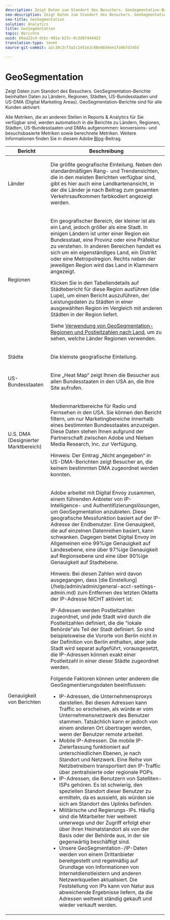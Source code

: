 ```yaml
---
description: Zeigt Daten zum Standort des Besuchers. GeoSegmentation-Berichte beinhalten Daten zu Ländern, Regionen, Städten, US-Bundesstaaten und US-DMA (Digital Marketing Areas). GeoSegmentation-Berichte sind für alle Kunden aktiviert.
seo-description: Zeigt Daten zum Standort des Besuchers. GeoSegmentation-Berichte beinhalten Daten zu Ländern, Regionen, Städten, US-Bundesstaaten und US-DMA (Digital Marketing Areas). GeoSegmentation-Berichte sind für alle Kunden aktiviert.
seo-title: GeoSegmentation
solution: Analytics
title: GeoSegmentation
topic: Berichte
uuid: 66aa22c4-dcbc-491a-b23c-0c3d87444d23
translation-type: tm+mt
source-git-commit: a2c38c2cf3a2c1451e2c60e003ebe1fa9bfd145d

---
```



# GeoSegmentation

Zeigt Daten zum Standort des Besuchers. GeoSegmentation-Berichte beinhalten Daten zu Ländern, Regionen, Städten, US-Bundesstaaten und US-DMA (Digital Marketing Areas). GeoSegmentation-Berichte sind für alle Kunden aktiviert.

Alle Metriken, die an anderen Stellen in Reports &amp; Analytics für Sie verfügbar sind, werden automatisch in die Berichte zu Ländern, Regionen, Städten, US-Bundesstaaten und DMAs aufgenommen: konversions- und besuchsbasierte Metriken sowie berechnete Metriken. Weitere Informationen finden Sie in diesem Adobe [Blog](https://blogs.adobe.com/digitalmarketing/analytics/introducing-new-metrics-in-geosegmentation-and-more/)-Beitrag.

<table id="table_566CFFC82E1149D8BAFE6641627FCF1F"> 
 <thead> 
  <tr> 
   <th colname="col1" class="entry"> Bericht </th> 
   <th colname="col2" class="entry"> Beschreibung </th> 
  </tr> 
 </thead>
 <tbody> 
  <tr> 
   <td colname="col1"> Länder </td> 
   <td colname="col2"> <p> Die größte geografische Einteilung. Neben den standardmäßigen Rang- und Trendansichten, die in den meisten Berichten verfügbar sind, gibt es hier auch eine Landkartenansicht, in der die Länder je nach Beitrag zum gesamten Verkehrsaufkommen farbkodiert angezeigt werden. </p> </td> 
  </tr> 
  <tr> 
   <td colname="col1"> Regionen </td> 
   <td colname="col2"> <p> Ein geografischer Bereich, der kleiner ist als ein Land, jedoch größer als eine Stadt. In einigen Ländern ist unter einer Region ein Bundesstaat, eine Provinz oder eine Präfektur zu verstehen. In anderen Bereichen handelt es sich um ein eigenständiges Land, ein Distrikt oder eine Metropolregion. Rechts neben der jeweiligen Region wird das Land in Klammern angezeigt. </p> <p>Klicken Sie in den Tabellendetails auf Städtebericht für diese Region ausführen (die Lupe), um einen Bericht auszuführen, der Leistungsdaten zu Städten in einer ausgewählten Region im Vergleich mit anderen Städten in der Region liefert. </p> <p>Siehe <a href="../../../components/c-variables/dimensionslist/reports-geosegmentation-reference.md#concept_F7D998B418544B39ACD8838B48B732F1" format="dita" scope="local"> Verwendung von GeoSegmentation-Regionen und Postleitzahlen nach Land</a>, um zu sehen, welche Länder Regionen verwenden. </p> </td> 
  </tr> 
  <tr> 
   <td colname="col1"> Städte </td> 
   <td colname="col2"> <p> Die kleinste geografische Einteilung. </p> </td> 
  </tr> 
  <tr> 
   <td colname="col1"> US-Bundesstaaten </td> 
   <td colname="col2"> <p> Eine „Heat Map“ zeigt Ihnen die Besucher aus allen Bundesstaaten in den USA an, die Ihre Site aufrufen. </p> </td> 
  </tr> 
  <tr> 
   <td colname="col1"> U.S. DMA (Designierter Marktbereich) </td> 
   <td colname="col2"> <p> Medienmarktbereiche für Radio und Fernsehen in den USA. Sie können den Bericht filtern, um nur Marketingbereiche innerhalb eines bestimmten Bundesstaates anzuzeigen. Diese Daten stehen Ihnen aufgrund der Partnerschaft zwischen Adobe und Nielsen Media Research, Inc. zur Verfügung. </p> <p>Hinweis: Der Eintrag „Nicht angegeben“ in US-DMA-Berichten zeigt Besucher an, die keinem bestimmten DMA zugeordnet werden konnten. </p> </td> 
  </tr> 
  <tr> 
   <td colname="col1"> Genauigkeit von Berichten </td> 
   <td colname="col2"> <p>Adobe arbeitet mit Digital Envoy zusammen, einem führenden Anbieter von IP-Intelligence- und Authentifizierungslösungen, um GeoSegmentation anzubieten. Diese geografische Messfunktion basiert auf der IP-Adresse der Endbenutzer. Eine Genauigkeit, die auf einzelnen Datenreihen basiert, kann schwanken. Dagegen bietet Digital Envoy im Allgemeinen eine 99%ige Genauigkeit auf Landesebene, eine über 97%ige Genauigkeit auf Regionsebene und eine über 90%ige Genauigkeit auf Stadtebene. </p> <p>Hinweis: Bei diesen Zahlen wird davon ausgegangen, dass [die Einstellung] (/help/admin/admin/general-acct-settings-admin.md) zum Entfernen des letzten Oktetts der IP-Adresse NICHT aktiviert ist. </p> <p>IP-Adressen werden Postleitzahlen zugeordnet, und jede Stadt wird durch die Postleitzahlen definiert, die die "lokale Behörde"als Teil der Stadt definiert. So sind beispielsweise die Vororte von Berlin nicht in der Definition von Berlin enthalten, aber jede Stadt wird separat aufgeführt, vorausgesetzt, die IP-Adressen können exakt einer Postleitzahl in einer dieser Städte zugeordnet werden. </p> <p>Folgende Faktoren können unter anderem die GeoSegmentierungsdaten beeinflussen: </p> 
    <ul id="ul_1B05024AD5174232A8DB8145753FB09B"> 
     <li id="li_C3A21E7C1186490EB9A236634DB45E7F">IP-Adressen, die Unternehmensproxys darstellen. Bei diesen Adressen kann Traffic so erscheinen, als würde er vom Unternehmensnetzwerk des Benutzer stammen. Tatsächlich kann er jedoch von einem anderen Ort übertragen werden, wenn der Benutzer remote arbeitet. </li> 
     <li id="li_56FC36B3598C420F9246D4E8772822A7">Mobile IP-Adressen. Die mobile IP-Zielerfassung funktioniert auf unterschiedlichen Ebenen, je nach Standort und Netzwerk. Eine Reihe von Netzbetreibern transportiert den IP-Traffic über zentralisierte oder regionale POPs. </li> 
     <li id="li_C1EED854AE584489BCBC2A7AA20B8EF1">IP-Adressen, die Benutzern von Satelliten-ISPs gehören. Es ist schwierig, den speziellen Standort dieser Benutzer zu ermitteln, da es aussieht, als würden sie sich am Standort des Uplinks befinden. </li> 
     <li id="li_A735756F39554DF19E05D251CA614F02">Militärische und Regierungs-IPs. Häufig sind die Mitarbeiter hier weltweit unterwegs und der Zugriff erfolgt eher über ihren Heimatstandort als von der Basis oder der Behörde aus, in der sie gegenwärtig beschäftigt sind. </li> 
     <li id="li_ACFF1B8094684173B8325A44304CA32B">Unsere GeoSegmentation-/IP-Daten werden von einem Drittanbieter bereitgestellt und regelmäßig auf Grundlage von Informationen von Internetdienstleistern und anderen Netzwerkquellen aktualisiert. Die Feststellung von IPs kann von Natur aus abweichende Ergebnisse liefern, da die Adressen weltweit ständig gekauft und wieder verkauft werden. </li> 
    </ul> </td> 
  </tr> 
 </tbody> 
</table>

